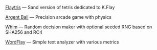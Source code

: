 [Flaytris](https://www.newgrounds.com/portal/view/919614) — Sand version of tetris dedicated to K.Flay

[Argent Ball](https://www.newgrounds.com/portal/view/718762) — Precision arcade game with physics

[Whim](https://voormann.github.io/whim/) — Random decision maker with optional seeded RNG based on SHA256 and RC4

[WordFlay](https://voormann.github.io/wordflay/) — Simple text analyzer with various metrics
